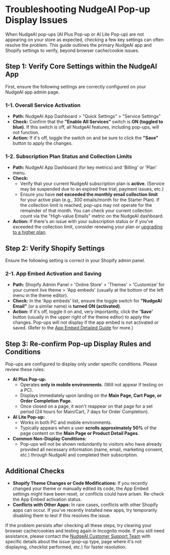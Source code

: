 # Troubleshooting NudgeAI Pop-up Display Issues

When NudgeAI pop-ups (AI Plus Pop-up or AI Lite Pop-up) are not appearing on your store as expected, checking a few key settings can often resolve the problem. This guide outlines the primary NudgeAI app and Shopify settings to verify, beyond browser cache/cookie issues.

## Step 1: Verify Core Settings within the NudgeAI App

First, ensure the following settings are correctly configured on your NudgeAI app admin page.

### 1-1. Overall Service Activation

*   **Path:** NudgeAI App Dashboard > "Quick Settings" > "Service Settings"
*   **Check:** Confirm that the **"Enable All Services"** switch is **ON (toggled to blue)**. If this switch is off, all NudgeAI features, including pop-ups, will not function.
*   **Action:** If it's off, toggle the switch on and be sure to click the **"Save"** button to apply the changes.

### 1-2. Subscription Plan Status and Collection Limits

*   **Path:** NudgeAI App Dashboard (for key metrics) and 'Billing' or 'Plan' menu.
*   **Check:**
    *   Verify that your current NudgeAI subscription plan is **active**. (Service may be suspended due to an expired free trial, payment issues, etc.)
    *   Ensure you have **not exceeded the monthly email collection limit** for your active plan (e.g., 300 emails/month for the Starter Plan). If the collection limit is reached, pop-ups may not operate for the remainder of that month. You can check your current collection count via the "High-value Emails" metric on the NudgeAI dashboard.
*   **Action:** If there's an issue with your subscription status or if you've exceeded the collection limit, consider renewing your plan or [upgrading to a higher plan](../../pricing/plans-pricing.md).

## Step 2: Verify Shopify Settings

Ensure the following setting is correct in your Shopify admin panel.

### 2-1. App Embed Activation and Saving

*   **Path:** Shopify Admin Panel > 'Online Store' > 'Themes' > 'Customize' for your current live theme > 'App embeds' (usually at the bottom of the left menu in the theme editor).
*   **Check:** In the 'App embeds' list, ensure the toggle switch for **"NudgeAI Email"** (or a similar name) is **turned ON (activated)**.
*   **Action:** If it's off, toggle it on and, very importantly, click the **'Save'** button (usually in the upper right of the theme editor) to apply the changes. Pop-ups will not display if the app embed is not activated or saved. (Refer to the [App Embed Detailed Guide](./app-embed-guide.md) for more.)

## Step 3: Re-confirm Pop-up Display Rules and Conditions

Pop-ups are configured to display only under specific conditions. Please review these rules:

*   **AI Plus Pop-up:**
    *   Operates **only in mobile environments**. (Will not appear if testing on a PC).
    *   Displays immediately upon landing on the **Main Page, Cart Page, or Order Completion Page**.
    *   Once closed on a page, it won't reappear on that page for a set period (24 hours for Main/Cart, 7 days for Order Completion).
*   **AI Lite Pop-up:**
    *   Works in both PC and mobile environments.
    *   Typically appears when a user **scrolls approximately 50%** of the page content on the **Main Page or Product Detail Pages**.
*   **Common Non-Display Conditions:**
    *   Pop-ups will not be shown redundantly to visitors who have already provided all necessary information (name, email, marketing consent, etc.) through NudgeAI and completed their subscription.

## Additional Checks

*   **Shopify Theme Changes or Code Modifications:** If you recently changed your theme or manually edited its code, the App Embed settings might have been reset, or conflicts could have arisen. Re-check the App Embed activation status.
*   **Conflicts with Other Apps:** In rare cases, conflicts with other Shopify apps can occur. If you've recently installed new apps, try temporarily disabling them to test if this resolves the issue.

If the problem persists after checking all these steps, try clearing your browser cache/cookies and testing again in Incognito mode. If you still need assistance, please contact the [NudgeAI Customer Support Team](../../support/contacting-support.md) with specific details about the issue (pop-up type, page where it's not displaying, checklist performed, etc.) for faster resolution. 